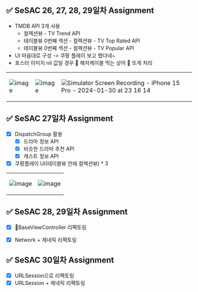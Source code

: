 ## ✅ SeSAC 26, 27, 28, 29일차 Assignment

- TMDB API 3개 사용
    -  컬렉션뷰 - TV Trend API
    -  테이블뷰 0번째 섹션 - 컬렉션뷰 - TV Top Rated API
    -  테이블뷰 0번째 섹션 - 컬렉션뷰 - TV Popular API
- UI 마음대로 구성 -> 쿠팡 플레이 보고 했다네~
- 포스터 이미지 nil 값일 경우 🦈 해저케이블 먹는 상어 🦈 뜨게 처리

<table>
<tr>
<td>
    
![image](https://github.com/MADElinessss/MediaProject/assets/88757043/314e95e1-9a9c-4a4b-82c2-53a3d7bfc4a2)

</td>
<td>

![image](https://github.com/MADElinessss/MediaProject/assets/88757043/5ee2c63f-4c46-461c-b78c-b94071bb914a)

</td>
<td>

![Simulator Screen Recording - iPhone 15 Pro - 2024-01-30 at 23 16 14](https://github.com/MADElinessss/MediaProject/assets/88757043/29791f31-35d7-4cd5-9940-1e885db12801)

</td>
</tr>
</table>


## ✅ SeSAC 27일차 Assignment

- [x] DispatchGroup 활용
    - [x]  드라마 정보 API
    - [x]  비슷한 드라마 추천 API
    - [x]  캐스트 정보 API
- [x] 쿠팡플레이 UI(테이블뷰 안에 컬렉션뷰) * 3

<table>
<tr>
<td>
 
![image](https://github.com/MADElinessss/MediaProject/assets/88757043/cbc29af0-5744-44dd-be07-0e4c4b91e7b1)

</td>
<td>

![image](https://github.com/MADElinessss/MediaProject/assets/88757043/54ac44d5-16ec-4f8a-8fc2-4f08873c5b38)


</td>
</tr>
</table>

## ✅ SeSAC 28, 29일차 Assignment

- [x] BaseViewController 리팩토링
- [x] Network + 제네릭 리팩토링


## ✅ SeSAC 30일차 Assignment

- [x] URLSession으로 리팩토링
- [x] URLSession + 제네릭 리팩토링
